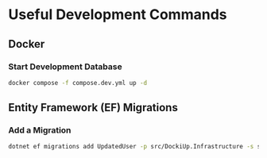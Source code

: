 # Useful Development Commands

## Docker

### Start Development Database
```sh
docker compose -f compose.dev.yml up -d
```

## Entity Framework (EF) Migrations

### Add a Migration
```sh
dotnet ef migrations add UpdatedUser -p src/DockiUp.Infrastructure -s src/DockiUp.API -o Migrations
```
